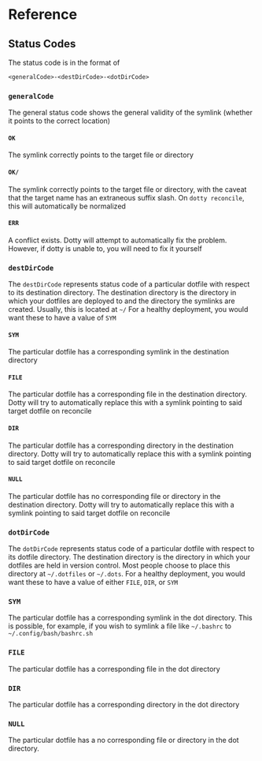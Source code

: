 # Reference

## Status Codes

The status code is in the format of

```txt
<generalCode>-<destDirCode>-<dotDirCode>
```

### `generalCode`

The general status code shows the general validity of the symlink (whether it points to the correct location)

#### `OK`

The symlink correctly points to the target file or directory

#### `OK/`

The symlink correctly points to the target file or directory, with the caveat that the target name has an extraneous suffix slash. On `dotty reconcile`, this will automatically be normalized

#### `ERR`

A conflict exists. Dotty will attempt to automatically fix the problem. However, if dotty is unable to, you will need to fix it yourself

### `destDirCode`

The `destDirCode` represents status code of a particular dotfile with respect to its destination directory. The destination directory is the directory in which your dotfiles are deployed to and the directory the symlinks are created. Usually, this is located at `~/` For a healthy deployment, you would want these to have a value of `SYM`

#### `SYM`

The particular dotfile has a corresponding symlink in the destination directory

#### `FILE`

The particular dotfile has a corresponding file in the destination directory. Dotty will try to automatically replace this with a symlink pointing to said target dotfile on reconcile

#### `DIR`

The particular dotfile has a corresponding directory in the destination directory. Dotty will try to automatically replace this with a symlink pointing to said target dotfile on reconcile

#### `NULL`

The particular dotfile has no corresponding file or directory in the destination directory. Dotty will try to automatically replace this with a symlink pointing to said target dotfile on reconcile

### `dotDirCode`

The `dotDirCode` represents status code of a particular dotfile with respect to its dotfile directory. The destination directory is the directory in which your dotfiles are held in version control. Most people choose to place this directory at `~/.dotfiles` or `~/.dots`. For a healthy deployment, you would want these to have a value of either `FILE`, `DIR`, or `SYM`

### `SYM`

The particular dotfile has a corresponding symlink in the dot directory. This is possible, for example, if you wish to symlink a file like `~/.bashrc` to `~/.config/bash/bashrc.sh`

### `FILE`

The particular dotfile has a corresponding file in the dot directory

### `DIR`

The particular dotfile has a corresponding directory in the dot directory

### `NULL`

The particular dotfile has a no corresponding file or directory in the dot directory.
